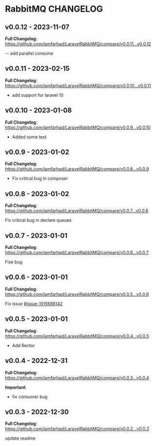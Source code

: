 # RabbitMQ CHANGELOG

## v0.0.12 - 2023-11-07

**Full Changelog**: https://github.com/iamfarhad/LaravelRabbitMQ/compare/v0.0.11...v0.0.12

-- add parallel consume

## v0.0.11 - 2023-02-15

**Full Changelog**: https://github.com/iamfarhad/LaravelRabbitMQ/compare/v0.0.10...v0.0.11

- add support for laravel 10

## v0.0.10 - 2023-01-08

**Full Changelog**: https://github.com/iamfarhad/LaravelRabbitMQ/compare/v0.0.9...v0.0.10

- Added some test

## v0.0.9 - 2023-01-02

**Full Changelog**: https://github.com/iamfarhad/LaravelRabbitMQ/compare/v0.0.8...v0.0.9

- Fix critical bug in composer

## v0.0.8 - 2023-01-02

**Full Changelog**: https://github.com/iamfarhad/LaravelRabbitMQ/compare/v0.0.7...v0.0.8

Fix critical bug in declare queues

## v0.0.7 - 2023-01-01

**Full Changelog**: https://github.com/iamfarhad/LaravelRabbitMQ/compare/v0.0.6...v0.0.7

Fixe bug

## v0.0.6 - 2023-01-01

**Full Changelog**: https://github.com/iamfarhad/LaravelRabbitMQ/compare/v0.0.5...v0.0.6

Fix issue [#issue-1515688142](https://github.com/iamfarhad/LaravelRabbitMQ/issues/1#issue-1515688142)

## v0.0.5 - 2023-01-01

**Full Changelog**: https://github.com/iamfarhad/LaravelRabbitMQ/compare/v0.0.4...v0.0.5

- Add Rector

## v0.0.4 - 2022-12-31

**Full Changelog**: https://github.com/iamfarhad/LaravelRabbitMQ/compare/v0.0.3...v0.0.4

**Important**

- fix consumer bug

## v0.0.3 - 2022-12-30

**Full Changelog**: https://github.com/iamfarhad/LaravelRabbitMQ/compare/v0.0.2...v0.0.3

update readme
